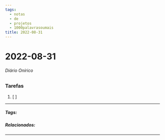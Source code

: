 ```yaml
---
tags:
  - notas
  - de
  - projetos
  - 1000palavrasoumais
title: 2022-08-31  
---
```

# 2022-08-31  
###### Diário Onírico
>


### Tarefas
1. [ ]  

---

##### Tags:

##### Relacionados: 

---
> 